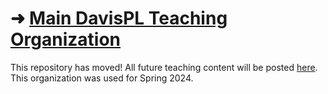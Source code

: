 # ➜ [Main DavisPL Teaching Organization](https://github.com/DavisPL-Teaching)

This repository has moved! All future teaching content will be posted [here](https://github.com/DavisPL-Teaching). This organization was used for Spring 2024.
